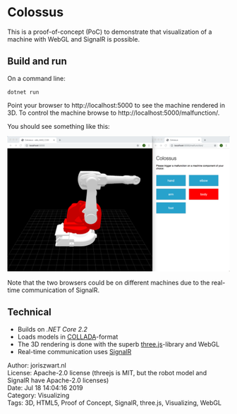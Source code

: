 Colossus
========

This is a proof-of-concept (PoC) to demonstrate that visualization of a
machine with WebGL and SignalR is possible.


Build and run
-------------

On a command line:

```
dotnet run
```

Point your browser to http://localhost:5000 to see the machine rendered
in 3D. To control the machine browse to http://localhost:5000/malfunction/.

You should see something like this:

[![screenshot of colossus visualizer and malfunction controller](wwwroot/images/screenshot.png)](wwwroot/images/screenshot.png)

Note that the two browsers could be on different machines due to the real-time
communication of SignalR.


Technical
---------

- Builds on *.NET Core 2.2*
- Loads models in [COLLADA](https://en.wikipedia.org/wiki/COLLADA)-format
- The 3D rendering is done with the superb [three.js](https://threejs.org)-library and WebGL
- Real-time communication uses [SignalR](https://dotnet.microsoft.com/apps/aspnet/real-time)


Author: joriszwart.nl  
License: Apache-2.0 license (threejs is MIT, but the robot model and SignalR have Apache-2.0 licenses)  
Date: Jul 18 14:04:16 2019  
Category: Visualizing  
Tags: 3D, HTML5, Proof of Concept, SignalR, three.js, Visualizing, WebGL  
